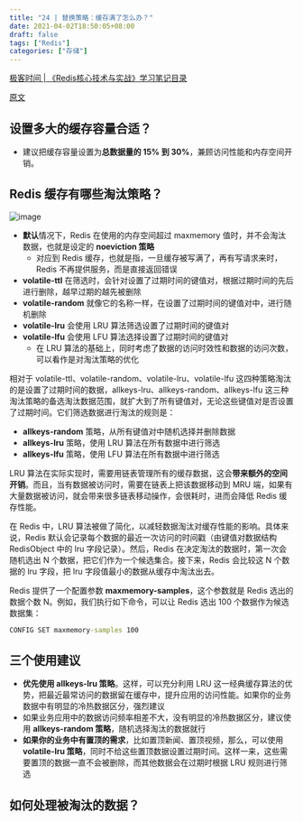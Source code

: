 ```yaml
---
title: "24 | 替换策略：缓存满了怎么办？"
date: 2021-04-02T18:50:05+08:00
draft: false
tags: ["Redis"]
categories: ["存储"]
---
```


[极客时间 | 《Redis核心技术与实战》学习笔记目录](../dir)

[原文](https://time.geekbang.org/column/article/294640)

## 设置多大的缓存容量合适？

- 建议把缓存容量设置为**总数据量的 15% 到 30%**，兼顾访问性能和内存空间开销。

## Redis 缓存有哪些淘汰策略？

![image](../../../../../post/storage/redis/geekbang/images/chap24-1.jpg)

- **默认**情况下，Redis 在使用的内存空间超过 maxmemory 值时，并不会淘汰数据，也就是设定的 **noeviction 策略**
  - 对应到 Redis 缓存，也就是指，一旦缓存被写满了，再有写请求来时，Redis 不再提供服务，而是直接返回错误
- **volatile-ttl** 在筛选时，会针对设置了过期时间的键值对，根据过期时间的先后进行删除，越早过期的越先被删除
- **volatile-random** 就像它的名称一样，在设置了过期时间的键值对中，进行随机删除
- **volatile-lru** 会使用 LRU 算法筛选设置了过期时间的键值对
- **volatile-lfu** 会使用 LFU 算法选择设置了过期时间的键值对
  - 在 LRU 算法的基础上，同时考虑了数据的访问时效性和数据的访问次数，可以看作是对淘汰策略的优化

相对于 volatile-ttl、volatile-random、volatile-lru、volatile-lfu 这四种策略淘汰的是设置了过期时间的数据，allkeys-lru、allkeys-random、allkeys-lfu 这三种淘汰策略的备选淘汰数据范围，就扩大到了所有键值对，无论这些键值对是否设置了过期时间。它们筛选数据进行淘汰的规则是：

- **allkeys-random** 策略，从所有键值对中随机选择并删除数据
- **allkeys-lru** 策略，使用 LRU 算法在所有数据中进行筛选
- **allkeys-lfu** 策略，使用 LFU 算法在所有数据中进行筛选

LRU 算法在实际实现时，需要用链表管理所有的缓存数据，这会**带来额外的空间开销**。而且，当有数据被访问时，需要在链表上把该数据移动到 MRU 端，如果有大量数据被访问，就会带来很多链表移动操作，会很耗时，进而会降低 Redis 缓存性能。

在 Redis 中，LRU 算法被做了简化，以减轻数据淘汰对缓存性能的影响。具体来说，Redis 默认会记录每个数据的最近一次访问的时间戳（由键值对数据结构 RedisObject 中的 lru 字段记录）。然后，Redis 在决定淘汰的数据时，第一次会随机选出 N 个数据，把它们作为一个候选集合。接下来，Redis 会比较这 N 个数据的 lru 字段，把 lru 字段值最小的数据从缓存中淘汰出去。

Redis 提供了一个配置参数 **maxmemory-samples**，这个参数就是 Redis 选出的数据个数 N。例如，我们执行如下命令，可以让 Redis 选出 100 个数据作为候选数据集：

```cmd
CONFIG SET maxmemory-samples 100
```

## 三个使用建议

- **优先使用 allkeys-lru 策略**。这样，可以充分利用 LRU 这一经典缓存算法的优势，把最近最常访问的数据留在缓存中，提升应用的访问性能。如果你的业务数据中有明显的冷热数据区分，强烈建议
- 如果业务应用中的数据访问频率相差不大，没有明显的冷热数据区分，建议使用 **allkeys-random 策略**，随机选择淘汰的数据就行
- **如果你的业务中有置顶的需求**，比如置顶新闻、置顶视频，那么，可以使用 **volatile-lru 策略**，同时不给这些置顶数据设置过期时间。这样一来，这些需要置顶的数据一直不会被删除，而其他数据会在过期时根据 LRU 规则进行筛选

## 如何处理被淘汰的数据？